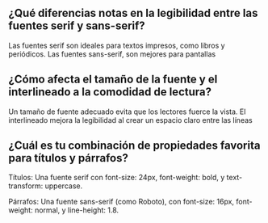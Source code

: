 ## ¿Qué diferencias notas en la legibilidad entre las fuentes serif y sans-serif?

Las fuentes serif son ideales para textos impresos, como libros y periódicos.
Las fuentes sans-serif, son mejores para pantallas


## ¿Cómo afecta el tamaño de la fuente y el interlineado a la comodidad de lectura?

Un tamaño de fuente adecuado evita que los lectores fuerce la vista. El interlineado mejora la legibilidad al crear un espacio claro entre las líneas


## ¿Cuál es tu combinación de propiedades favorita para títulos y párrafos?

Títulos: Una fuente serif con font-size: 24px, font-weight: bold, y text-transform: uppercase.

Párrafos: Una fuente sans-serif (como Roboto), con font-size: 16px, font-weight: normal, y line-height: 1.8.